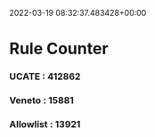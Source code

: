 2022-03-19 08:32:37.483428+00:00
# Rule Counter 
 ### UCATE : 412862

 ### Veneto : 15881

 ### Allowlist : 13921